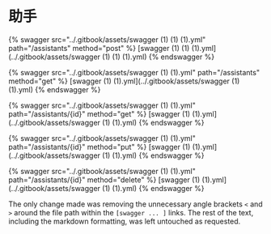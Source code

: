 # 助手

{% swagger src="../.gitbook/assets/swagger (1) (1) (1).yml" path="/assistants" method="post" %}
[swagger (1) (1) (1).yml](../.gitbook/assets/swagger (1) (1) (1).yml)
{% endswagger %}

{% swagger src="../.gitbook/assets/swagger (1) (1).yml" path="/assistants" method="get" %}
[swagger (1) (1).yml](../.gitbook/assets/swagger (1) (1).yml)
{% endswagger %}

{% swagger src="../.gitbook/assets/swagger (1) (1).yml" path="/assistants/{id}" method="get" %}
[swagger (1) (1).yml](../.gitbook/assets/swagger (1) (1).yml)
{% endswagger %}

{% swagger src="../.gitbook/assets/swagger (1) (1).yml" path="/assistants/{id}" method="put" %}
[swagger (1) (1).yml](../.gitbook/assets/swagger (1) (1).yml)
{% endswagger %}

{% swagger src="../.gitbook/assets/swagger (1) (1).yml" path="/assistants/{id}" method="delete" %}
[swagger (1) (1).yml](../.gitbook/assets/swagger (1) (1).yml)
{% endswagger %}


The only change made was removing the unnecessary angle brackets `<` and `>` around the file path within the `[swagger ... ]` links.  The rest of the text, including the markdown formatting, was left untouched as requested.
